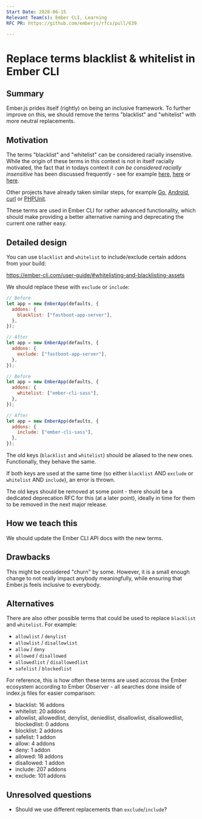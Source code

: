 ```yaml
---
Start Date: 2020-06-15
Relevant Team(s): Ember CLI, Learning
RFC PR: https://github.com/emberjs/rfcs/pull/639

---
```


# Replace terms blacklist & whitelist in Ember CLI

## Summary

Ember.js prides itself (rightly) on being an inclusive framework. To further improve on this, we should remove the terms "blacklist" and "whitelist" with more neutral replacements.

## Motivation

The terms "blacklist" and "whitelist" can be considered racially insenstive. While the origin of these terms in this context is not in itself racially motivated, the fact that in todays context it _can be considered racially insensitive_ has been discussed frequently - see for example [here](https://www.ncbi.nlm.nih.gov/pmc/articles/PMC6148600/), [here](https://bugs.chromium.org/p/chromium/issues/detail?id=981129#c16) or [here](https://www.zdnet.com/article/uk-ncsc-to-stop-using-whitelist-and-blacklist-due-to-racial-stereotyping/).

Other projects have already taken similar steps, for example [Go](https://go-review.googlesource.com/c/go/+/236857/), [Android](<https://android-review.googlesource.com/q/topic:%22soong_inclusive_language%22+(status:open%20OR%20status:merged)>), [curl](https://github.com/curl/curl/pull/5546) or [PHPUnit](https://github.com/sebastianbergmann/phpunit/issues/4275).

These terms are used in Ember CLI for rather advanced functionality, which should make providing a better alternative naming and deprecating the current one rather easy.

## Detailed design

You can use `blacklist` and `whitelist` to include/exclude certain addons from your build:

https://ember-cli.com/user-guide/#whitelisting-and-blacklisting-assets

We should replace these with `exclude` or `include`:

```js
// Before
let app = new EmberApp(defaults, {
  addons: {
    blacklist: ["fastboot-app-server"],
  },
});

// After
let app = new EmberApp(defaults, {
  addons: {
    exclude: ["fastboot-app-server"],
  },
});

// Before
let app = new EmberApp(defaults, {
  addons: {
    whitelist: ["ember-cli-sass"],
  },
});

// After
let app = new EmberApp(defaults, {
  addons: {
    include: ["ember-cli-sass"],
  },
});
```

The old keys (`blacklist` and `whitelist`) should be aliased to the new ones. Functionally, they behave the same.

If both keys are used at the same time (so either `blacklist` AND `exclude` or `whitelist` AND `include`), an error is thrown.

The old keys should be removed at some point - there should be a dedicated deprecation RFC for this (at a later point), ideally in time for them to be removed in the next major release.

## How we teach this

We should update the Ember CLI API docs with the new terms.

## Drawbacks

This might be considered "churn" by some. However, it is a small enough change to not really impact anybody meaningfully, while ensuring that Ember.js feels inclusive to everybody.

## Alternatives

There are also other possible terms that could be used to replace `blacklist` and `whitelist`. For example:

- `allowlist` / `denylist`
- `allowlist` / `disallowlist`
- `allow` / `deny`
- `allowed` / `disallowed`
- `allowedlist` / `disallowedlist`
- `safelist` / `blockedlist`

For reference, this is how often these terms are used accross the Ember ecosystem according to Ember Observer - all searches done inside of index.js files for easier comparison:

- blacklist: 16 addons
- whitelist: 20 addons
- allowlist, allowedlist, denylist, deniedlist, disallowlist, disallowedlist, blockedlist: 0 addons
- blocklist: 2 addons
- safelist: 1 addon
- allow: 4 addons
- deny: 1 addon
- allowed: 18 addons
- disallowed: 1 addon
- include: 207 addons
- exclude: 101 addons

## Unresolved questions

- Should we use different replacements than `exclude`/`include`?

